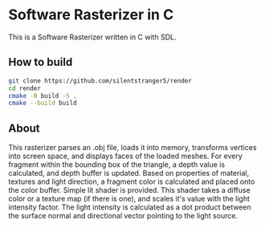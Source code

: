 # Software Rasterizer in C

This is a Software Rasterizer written in C with SDL.

## How to build

```sh
git clone https://github.com/silentstranger5/render
cd render
cmake -B build -S .
cmake --build build
```

## About

This rasterizer parses an .obj file, loads it into memory, transforms vertices into screen space, and displays faces of the loaded meshes.
For every fragment within the bounding box of the triangle, a depth value is calculated, and depth buffer is updated.
Based on properties of material, textures and light direction, a fragment color is calculated and placed onto the color buffer.
Simple lit shader is provided. This shader takes a diffuse color or a texture map (if there is one), and scales it's value with the light intensity factor.
The light intensity is calculated as a dot product between the surface normal and directional vector pointing to the light source.
